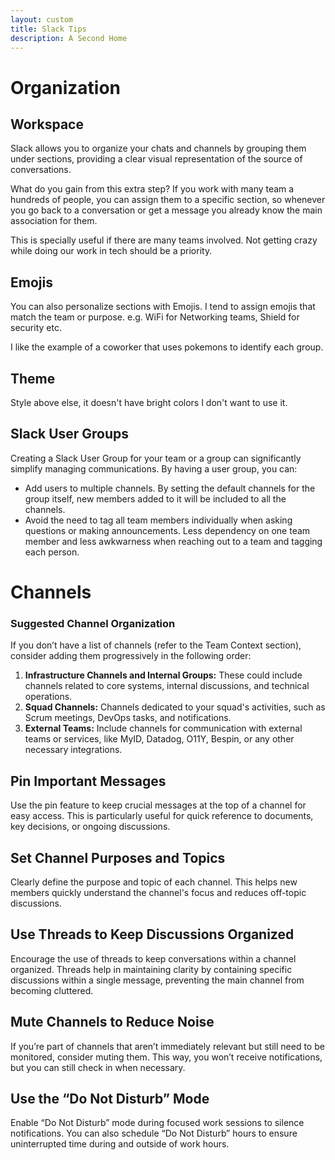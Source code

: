```yaml
---
layout: custom
title: Slack Tips
description: A Second Home
---
```


# Organization

## Workspace
Slack allows you to organize your chats and channels by grouping them under sections, providing a clear visual representation of the source of conversations. 

What do you gain from this extra step? If you work with many team a hundreds of people, you can assign them to a specific section, so whenever you go back to a conversation or get a message you already know the main association for them.

This is specially useful if there are many teams involved. Not getting crazy while doing our work in tech should be a priority.

## Emojis

You can also personalize sections with Emojis. I tend to assign emojis that match the team or purpose. e.g. WiFi for Networking teams, Shield for security etc.

I like the example of a coworker that uses pokemons to identify each group.

## Theme

Style above else, it doesn't have bright colors I don't want to use it.


## Slack User Groups
Creating a Slack User Group for your team or a group can significantly simplify managing communications. By having a user group, you can:
- Add users to multiple channels. By setting the default channels for the group itself, new members added to it will be included to all the channels.
- Avoid the need to tag all team members individually when asking questions or making announcements. Less dependency on one team member and less awkwarness when reaching out to a team and tagging each person.


# Channels

### Suggested Channel Organization
If you don’t have a list of channels (refer to the Team Context section), consider adding them progressively in the following order:
1. **Infrastructure Channels and Internal Groups:** These could include channels related to core systems, internal discussions, and technical operations.
2. **Squad Channels:** Channels dedicated to your squad's activities, such as Scrum meetings, DevOps tasks, and notifications.
3. **External Teams:** Include channels for communication with external teams or services, like MyID, Datadog, O11Y, Bespin, or any other necessary integrations.

## Pin Important Messages
Use the pin feature to keep crucial messages at the top of a channel for easy access. This is particularly useful for quick reference to documents, key decisions, or ongoing discussions.

## Set Channel Purposes and Topics
Clearly define the purpose and topic of each channel. This helps new members quickly understand the channel's focus and reduces off-topic discussions.

## Use Threads to Keep Discussions Organized
Encourage the use of threads to keep conversations within a channel organized. Threads help in maintaining clarity by containing specific discussions within a single message, preventing the main channel from becoming cluttered.

## Mute Channels to Reduce Noise
If you’re part of channels that aren’t immediately relevant but still need to be monitored, consider muting them. This way, you won’t receive notifications, but you can still check in when necessary.


## Use the “Do Not Disturb” Mode
Enable “Do Not Disturb” mode during focused work sessions to silence notifications. You can also schedule “Do Not Disturb” hours to ensure uninterrupted time during and outside of work hours.
